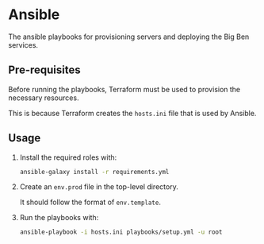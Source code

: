 # Ansible

The ansible playbooks for provisioning servers and deploying the Big Ben services.

## Pre-requisites

Before running the playbooks, Terraform must be used to provision the necessary resources.

This is because Terraform creates the `hosts.ini` file that is used by Ansible.

## Usage

1. Install the required roles with:

    ```bash
    ansible-galaxy install -r requirements.yml
    ```

2. Create an `env.prod` file in the top-level directory.

    It should follow the format of `env.template`.

3. Run the playbooks with:

    ```bash
    ansible-playbook -i hosts.ini playbooks/setup.yml -u root
    ```
